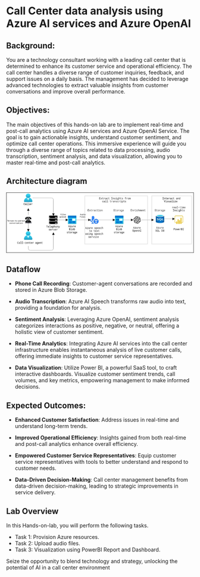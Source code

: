 # Call Center data analysis using Azure AI services and Azure OpenAI 

## Background:
You are a technology consultant working with a leading call center that is determined to enhance its customer service and operational efficiency. The call center handles a diverse range of customer inquiries, feedback, and support issues on a daily basis. The management has decided to leverage advanced technologies to extract valuable insights from customer conversations and improve overall performance.

## Objectives:
The main objectives of this hands-on lab are to implement real-time and post-call analytics using Azure AI services and Azure OpenAI Service. The goal is to gain actionable insights, understand customer sentiment, and optimize call center operations. This immersive experience will guide you through a diverse range of topics related to data processing, audio transcription, sentiment analysis, and data visualization, allowing you to master real-time and post-call analytics.

## Architecture diagram

 ![](images/archydiagramnew.png)

## Dataflow

* **Phone Call Recording**:
   Customer-agent conversations are recorded and stored in Azure Blob Storage.

* **Audio Transcription**:
    Azure AI Speech transforms raw audio into text, providing a foundation for analysis.

* **Sentiment Analysis**:
    Leveraging Azure OpenAI, sentiment analysis categorizes interactions as positive, negative, or neutral, offering a holistic view of customer sentiment.

* **Real-Time Analytics**:
    Integrating Azure AI services into the call center infrastructure enables instantaneous analysis of live customer calls, offering immediate insights to customer service representatives.

* **Data Visualization**:
    Utilize Power BI, a powerful SaaS tool, to craft interactive dashboards. Visualize customer sentiment trends, call volumes, and key metrics, empowering management to make informed decisions.

## Expected Outcomes:

* **Enhanced Customer Satisfaction**:
     Address issues in real-time and understand long-term trends.

* **Improved Operational Efficiency**:
     Insights gained from both real-time and post-call analytics enhance overall efficiency.

* **Empowered Customer Service Representatives**:
     Equip customer service representatives with tools to better understand and respond to customer needs.

* **Data-Driven Decision-Making**:
     Call center management benefits from data-driven decision-making, leading to strategic improvements in service delivery.

## Lab Overview

In this Hands-on-lab, you will perform the following tasks.

+ Task 1: Provision Azure resources.
+ Task 2: Upload audio files.
+ Task 3: Visualization using PowerBI Report and Dashboard.

Seize the opportunity to blend technology and strategy, unlocking the potential of AI in a call center environment
